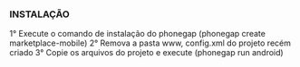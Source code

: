 ### INSTALAÇÃO

  1° Execute o comando de instalação do phonegap (phonegap create marketplace-mobile)
  2° Remova a pasta www, config.xml do projeto recém criado
  3° Copie os arquivos do projeto e execute (phonegap run android)